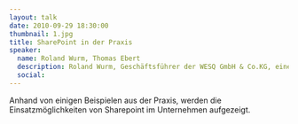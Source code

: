```yaml
---
layout: talk
date: 2010-09-29 18:30:00
thumbnail: 1.jpg
title: SharePoint in der Praxis
speaker:
  name: Roland Wurm, Thomas Ebert
  description: Roland Wurm, Geschäftsführer der WESQ GmbH & Co.KG, einer Firma die sich im Bereich .NET und Sharepoint spezialisiert hat. Thomas Ebert. Thomas ist Softwareentwickler im Global Compentence Center Sharepoint und Intranet bei der UniCredit Global Information Services S.C.p.A. in München.
  social:
---
```

Anhand von einigen Beispielen aus der Praxis, werden die Einsatzmöglichkeiten von Sharepoint im Unternehmen aufgezeigt.
                        


                            
